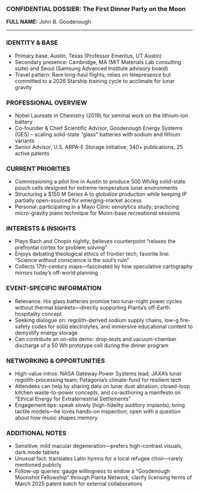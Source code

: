 ### CONFIDENTIAL DOSSIER: The First Dinner Party on the Moon

**FULL NAME:** John B. Goodenough

---
### IDENTITY & BASE
- Primary base: Austin, Texas (Professor Emeritus, UT Austin)
- Secondary presence: Cambridge, MA (MIT Materials Lab consulting suite) and Seoul (Samsung Advanced Institute advisory board)
- Travel pattern: Rare long-haul flights; relies on telepresence but committed to a 2026 Starship training cycle to acclimate for lunar gravity

### PROFESSIONAL OVERVIEW
- Nobel Laureate in Chemistry (2019) for seminal work on the lithium-ion battery
- Co-founder & Chief Scientific Advisor, Goodenough Energy Systems (GES) – scaling solid-state “glass” batteries with sodium and lithium variants
- Senior Advisor, U.S. ARPA-E Storage Initiative; 340+ publications, 25 active patents

### CURRENT PRIORITIES
- Commissioning a pilot line in Austin to produce 500 Wh/kg solid-state pouch cells designed for extreme-temperature lunar environments
- Structuring a $150 M Series A to globalize production while keeping IP partially open-sourced for emerging-market access
- Personal: participating in a Mayo Clinic senolytics study; practicing micro-gravity piano technique for Moon-base recreational sessions

### INTERESTS & INSIGHTS
- Plays Bach and Chopin nightly; believes counterpoint “relaxes the prefrontal cortex for problem solving”
- Enjoys debating theological ethics of frontier tech; favorite line: “Science without conscience is the soul’s ruin”
- Collects 17th-century maps—fascinated by how speculative cartography mirrors today’s off-world planning

### EVENT-SPECIFIC INFORMATION
- Relevance: His glass batteries promise two lunar-night power cycles without thermal blankets—directly supporting Planta’s off-Earth hospitality concept
- Seeking dialogue on: regolith-derived sodium supply chains, low-g fire-safety codes for solid electrolytes, and immersive educational content to demystify energy storage
- Can contribute an on-site demo: drop-tests and vacuum-chamber discharge of a 50 Wh prototype cell during the dinner program

### NETWORKING & OPPORTUNITIES
- High-value intros: NASA Gateway Power Systems lead; JAXA’s lunar regolith-processing team; Patagonia’s climate-fund for resilient tech
- Attendees can help by sharing data on lunar dust abrasion, closed-loop kitchen waste-to-power concepts, and co-authoring a manifesto on “Ethical Energy for Extraterrestrial Settlements”
- Engagement tips: speak slowly (high-fidelity auditory implants); bring tactile models—he loves hands-on inspection; open with a question about how music shapes memory

### ADDITIONAL NOTES
- Sensitive: mild macular degeneration—prefers high-contrast visuals, dark mode tablets
- Unusual fact: translates Latin hymns for a local refugee choir—rarely mentioned publicly
- Follow-up queries: gauge willingness to endow a “Goodenough Moonshot Fellowship” through Planta Network; clarify licensing terms of March 2025 patent batch for external collaborations